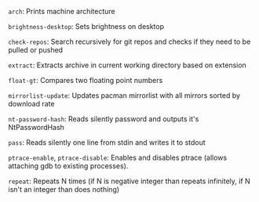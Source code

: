 `arch`: Prints machine architecture

`brightness-desktop`: Sets brightness on desktop

`check-repos`: Search recursively for git repos and checks if they need to be pulled or pushed

`extract`: Extracts archive in current working directory based on extension

`float-gt`: Compares two floating point numbers

`mirrorlist-update`: Updates pacman mirrorlist with all mirrors sorted by download rate

`nt-password-hash`: Reads silently password and outputs it's NtPasswordHash

`pass`: Reads silently one line from stdin and writes it to stdout

`ptrace-enable`, `ptrace-disable`: Enables and disables ptrace (allows attaching gdb to existing processes).

`repeat`: Repeats N times (if N is negative integer than repeats infinitely, if N isn't an integer than does nothing)
